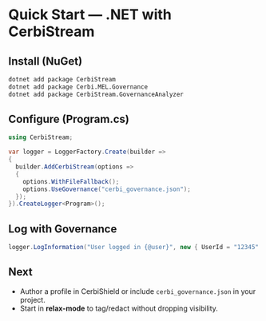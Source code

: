 # Quick Start — .NET with CerbiStream

## Install (NuGet)
```bash
dotnet add package CerbiStream
dotnet add package Cerbi.MEL.Governance
dotnet add package CerbiStream.GovernanceAnalyzer
```

## Configure (Program.cs)
```csharp
using CerbiStream;

var logger = LoggerFactory.Create(builder =>
{
  builder.AddCerbiStream(options =>
  {
    options.WithFileFallback();
    options.UseGovernance("cerbi_governance.json");
  });
}).CreateLogger<Program>();
```

## Log with Governance
```csharp
logger.LogInformation("User logged in {@user}", new { UserId = "12345" });
```

## Next
- Author a profile in CerbiShield or include `cerbi_governance.json` in your project.
- Start in **relax-mode** to tag/redact without dropping visibility.
